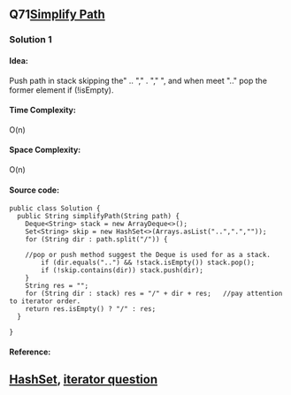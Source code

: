 ## Q71[Simplify Path ](https://leetcode.com/problems/simplify-path/) 

### Solution 1 
#### Idea:
Push path in stack skipping the" .. "," . "," ", and when meet ".." pop the former element if (!isEmpty).
#### Time Complexity: 
O(n)
#### Space Complexity:
O(n)
#### Source code:
```
public class Solution {
  public String simplifyPath(String path) {
    Deque<String> stack = new ArrayDeque<>();
    Set<String> skip = new HashSet<>(Arrays.asList("..",".",""));
    for (String dir : path.split("/")) {
    
    //pop or push method suggest the Deque is used for as a stack.
        if (dir.equals("..") && !stack.isEmpty()) stack.pop();
        if (!skip.contains(dir)) stack.push(dir);
    }
    String res = "";
    for (String dir : stack) res = "/" + dir + res;   //pay attention to iterator order.
    return res.isEmpty() ? "/" : res;
  }

}
```
#### Reference:
[HashSet](http://blog.csdn.net/chindroid/article/details/7741739),
[iterator question](http://stackoverflow.com/questions/16992758/is-there-a-bug-in-java-util-stacks-iterator)
---

